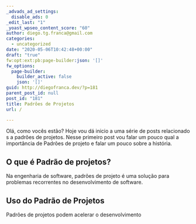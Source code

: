 ```yaml
---
_advads_ad_settings:
  disable_ads: 0
_edit_last: "1"
_yoast_wpseo_content_score: "60"
author: diego.tg.franca@gmail.com
categories:
  - uncategorized
date: "2020-05-06T10:42:48+00:00"
draft: "true"
fw:opt:ext:pb:page-builder:json: '[]'
fw_options:
  page-builder:
    builder_active: false
    json: '[]'
guid: http://diegofranca.dev/?p=181
parent_post_id: null
post_id: "181"
title: Padrões de Projetos
url: /

---
```

Olá, como vocês estão? Hoje vou dá inicio a uma série de posts relacionado s a padrões de projetos. Nesse primeiro post vou falar um pouco qual a importância de Padrões de projeto e falar um pouco sobre a história.

## O que é Padrão de projetos?

Na engenharia de software, padrões de projeto é uma solução para problemas recorrentes no desenvolvimento de software.

## Uso do Padrão de Projetos

Padrões de projetos podem acelerar o desenvolvimento
